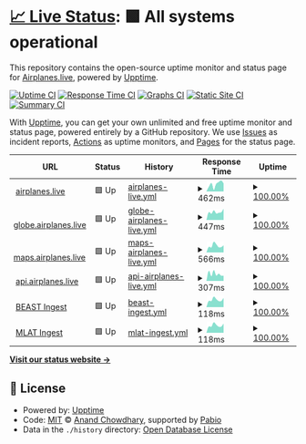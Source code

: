 # [📈 Live Status](https://status.airplanes.live): <!--live status--> **🟩 All systems operational**

This repository contains the open-source uptime monitor and status page for [Airplanes.live](https://airplanes.live), powered by [Upptime](https://github.com/upptime/upptime).

[![Uptime CI](https://github.com/airplanes-live/status/workflows/Uptime%20CI/badge.svg)](https://github.com/airplanes-live/status/actions?query=workflow%3A%22Uptime+CI%22)
[![Response Time CI](https://github.com/airplanes-live/status/workflows/Response%20Time%20CI/badge.svg)](https://github.com/airplanes-live/status/actions?query=workflow%3A%22Response+Time+CI%22)
[![Graphs CI](https://github.com/airplanes-live/status/workflows/Graphs%20CI/badge.svg)](https://github.com/airplanes-live/status/actions?query=workflow%3A%22Graphs+CI%22)
[![Static Site CI](https://github.com/airplanes-live/status/workflows/Static%20Site%20CI/badge.svg)](https://github.com/airplanes-live/status/actions?query=workflow%3A%22Static+Site+CI%22)
[![Summary CI](https://github.com/airplanes-live/status/workflows/Summary%20CI/badge.svg)](https://github.com/airplanes-live/status/actions?query=workflow%3A%22Summary+CI%22)

With [Upptime](https://upptime.js.org), you can get your own unlimited and free uptime monitor and status page, powered entirely by a GitHub repository. We use [Issues](https://github.com/airplanes-live/status/issues) as incident reports, [Actions](https://github.com/airplanes-live/status/actions) as uptime monitors, and [Pages](https://status.airplanes.live) for the status page.

<!--start: status pages-->
<!-- This summary is generated by Upptime (https://github.com/upptime/upptime) -->
<!-- Do not edit this manually, your changes will be overwritten -->
<!-- prettier-ignore -->
| URL | Status | History | Response Time | Uptime |
| --- | ------ | ------- | ------------- | ------ |
| <img alt="" src="https://icons.duckduckgo.com/ip3/airplanes.live.ico" height="13"> [airplanes.live](https://airplanes.live) | 🟩 Up | [airplanes-live.yml](https://github.com/airplanes-live/status/commits/HEAD/history/airplanes-live.yml) | <details><summary><img alt="Response time graph" src="./graphs/airplanes-live/response-time-week.png" height="20"> 462ms</summary><br><a href="https://status.airplanes.live/history/airplanes-live"><img alt="Response time 499" src="https://img.shields.io/endpoint?url=https%3A%2F%2Fraw.githubusercontent.com%2Fairplanes-live%2Fstatus%2FHEAD%2Fapi%2Fairplanes-live%2Fresponse-time.json"></a><br><a href="https://status.airplanes.live/history/airplanes-live"><img alt="24-hour response time 454" src="https://img.shields.io/endpoint?url=https%3A%2F%2Fraw.githubusercontent.com%2Fairplanes-live%2Fstatus%2FHEAD%2Fapi%2Fairplanes-live%2Fresponse-time-day.json"></a><br><a href="https://status.airplanes.live/history/airplanes-live"><img alt="7-day response time 462" src="https://img.shields.io/endpoint?url=https%3A%2F%2Fraw.githubusercontent.com%2Fairplanes-live%2Fstatus%2FHEAD%2Fapi%2Fairplanes-live%2Fresponse-time-week.json"></a><br><a href="https://status.airplanes.live/history/airplanes-live"><img alt="30-day response time 468" src="https://img.shields.io/endpoint?url=https%3A%2F%2Fraw.githubusercontent.com%2Fairplanes-live%2Fstatus%2FHEAD%2Fapi%2Fairplanes-live%2Fresponse-time-month.json"></a><br><a href="https://status.airplanes.live/history/airplanes-live"><img alt="1-year response time 499" src="https://img.shields.io/endpoint?url=https%3A%2F%2Fraw.githubusercontent.com%2Fairplanes-live%2Fstatus%2FHEAD%2Fapi%2Fairplanes-live%2Fresponse-time-year.json"></a></details> | <details><summary><a href="https://status.airplanes.live/history/airplanes-live">100.00%</a></summary><a href="https://status.airplanes.live/history/airplanes-live"><img alt="All-time uptime 100.00%" src="https://img.shields.io/endpoint?url=https%3A%2F%2Fraw.githubusercontent.com%2Fairplanes-live%2Fstatus%2FHEAD%2Fapi%2Fairplanes-live%2Fuptime.json"></a><br><a href="https://status.airplanes.live/history/airplanes-live"><img alt="24-hour uptime 100.00%" src="https://img.shields.io/endpoint?url=https%3A%2F%2Fraw.githubusercontent.com%2Fairplanes-live%2Fstatus%2FHEAD%2Fapi%2Fairplanes-live%2Fuptime-day.json"></a><br><a href="https://status.airplanes.live/history/airplanes-live"><img alt="7-day uptime 100.00%" src="https://img.shields.io/endpoint?url=https%3A%2F%2Fraw.githubusercontent.com%2Fairplanes-live%2Fstatus%2FHEAD%2Fapi%2Fairplanes-live%2Fuptime-week.json"></a><br><a href="https://status.airplanes.live/history/airplanes-live"><img alt="30-day uptime 100.00%" src="https://img.shields.io/endpoint?url=https%3A%2F%2Fraw.githubusercontent.com%2Fairplanes-live%2Fstatus%2FHEAD%2Fapi%2Fairplanes-live%2Fuptime-month.json"></a><br><a href="https://status.airplanes.live/history/airplanes-live"><img alt="1-year uptime 100.00%" src="https://img.shields.io/endpoint?url=https%3A%2F%2Fraw.githubusercontent.com%2Fairplanes-live%2Fstatus%2FHEAD%2Fapi%2Fairplanes-live%2Fuptime-year.json"></a></details>
| <img alt="" src="https://icons.duckduckgo.com/ip3/globe.airplanes.live.ico" height="13"> [globe.airplanes.live](https://globe.airplanes.live) | 🟩 Up | [globe-airplanes-live.yml](https://github.com/airplanes-live/status/commits/HEAD/history/globe-airplanes-live.yml) | <details><summary><img alt="Response time graph" src="./graphs/globe-airplanes-live/response-time-week.png" height="20"> 447ms</summary><br><a href="https://status.airplanes.live/history/globe-airplanes-live"><img alt="Response time 526" src="https://img.shields.io/endpoint?url=https%3A%2F%2Fraw.githubusercontent.com%2Fairplanes-live%2Fstatus%2FHEAD%2Fapi%2Fglobe-airplanes-live%2Fresponse-time.json"></a><br><a href="https://status.airplanes.live/history/globe-airplanes-live"><img alt="24-hour response time 220" src="https://img.shields.io/endpoint?url=https%3A%2F%2Fraw.githubusercontent.com%2Fairplanes-live%2Fstatus%2FHEAD%2Fapi%2Fglobe-airplanes-live%2Fresponse-time-day.json"></a><br><a href="https://status.airplanes.live/history/globe-airplanes-live"><img alt="7-day response time 447" src="https://img.shields.io/endpoint?url=https%3A%2F%2Fraw.githubusercontent.com%2Fairplanes-live%2Fstatus%2FHEAD%2Fapi%2Fglobe-airplanes-live%2Fresponse-time-week.json"></a><br><a href="https://status.airplanes.live/history/globe-airplanes-live"><img alt="30-day response time 436" src="https://img.shields.io/endpoint?url=https%3A%2F%2Fraw.githubusercontent.com%2Fairplanes-live%2Fstatus%2FHEAD%2Fapi%2Fglobe-airplanes-live%2Fresponse-time-month.json"></a><br><a href="https://status.airplanes.live/history/globe-airplanes-live"><img alt="1-year response time 526" src="https://img.shields.io/endpoint?url=https%3A%2F%2Fraw.githubusercontent.com%2Fairplanes-live%2Fstatus%2FHEAD%2Fapi%2Fglobe-airplanes-live%2Fresponse-time-year.json"></a></details> | <details><summary><a href="https://status.airplanes.live/history/globe-airplanes-live">100.00%</a></summary><a href="https://status.airplanes.live/history/globe-airplanes-live"><img alt="All-time uptime 99.98%" src="https://img.shields.io/endpoint?url=https%3A%2F%2Fraw.githubusercontent.com%2Fairplanes-live%2Fstatus%2FHEAD%2Fapi%2Fglobe-airplanes-live%2Fuptime.json"></a><br><a href="https://status.airplanes.live/history/globe-airplanes-live"><img alt="24-hour uptime 100.00%" src="https://img.shields.io/endpoint?url=https%3A%2F%2Fraw.githubusercontent.com%2Fairplanes-live%2Fstatus%2FHEAD%2Fapi%2Fglobe-airplanes-live%2Fuptime-day.json"></a><br><a href="https://status.airplanes.live/history/globe-airplanes-live"><img alt="7-day uptime 100.00%" src="https://img.shields.io/endpoint?url=https%3A%2F%2Fraw.githubusercontent.com%2Fairplanes-live%2Fstatus%2FHEAD%2Fapi%2Fglobe-airplanes-live%2Fuptime-week.json"></a><br><a href="https://status.airplanes.live/history/globe-airplanes-live"><img alt="30-day uptime 100.00%" src="https://img.shields.io/endpoint?url=https%3A%2F%2Fraw.githubusercontent.com%2Fairplanes-live%2Fstatus%2FHEAD%2Fapi%2Fglobe-airplanes-live%2Fuptime-month.json"></a><br><a href="https://status.airplanes.live/history/globe-airplanes-live"><img alt="1-year uptime 99.98%" src="https://img.shields.io/endpoint?url=https%3A%2F%2Fraw.githubusercontent.com%2Fairplanes-live%2Fstatus%2FHEAD%2Fapi%2Fglobe-airplanes-live%2Fuptime-year.json"></a></details>
| <img alt="" src="https://icons.duckduckgo.com/ip3/maps.airplanes.live.ico" height="13"> [maps.airplanes.live](https://maps.airplanes.live) | 🟩 Up | [maps-airplanes-live.yml](https://github.com/airplanes-live/status/commits/HEAD/history/maps-airplanes-live.yml) | <details><summary><img alt="Response time graph" src="./graphs/maps-airplanes-live/response-time-week.png" height="20"> 566ms</summary><br><a href="https://status.airplanes.live/history/maps-airplanes-live"><img alt="Response time 513" src="https://img.shields.io/endpoint?url=https%3A%2F%2Fraw.githubusercontent.com%2Fairplanes-live%2Fstatus%2FHEAD%2Fapi%2Fmaps-airplanes-live%2Fresponse-time.json"></a><br><a href="https://status.airplanes.live/history/maps-airplanes-live"><img alt="24-hour response time 415" src="https://img.shields.io/endpoint?url=https%3A%2F%2Fraw.githubusercontent.com%2Fairplanes-live%2Fstatus%2FHEAD%2Fapi%2Fmaps-airplanes-live%2Fresponse-time-day.json"></a><br><a href="https://status.airplanes.live/history/maps-airplanes-live"><img alt="7-day response time 566" src="https://img.shields.io/endpoint?url=https%3A%2F%2Fraw.githubusercontent.com%2Fairplanes-live%2Fstatus%2FHEAD%2Fapi%2Fmaps-airplanes-live%2Fresponse-time-week.json"></a><br><a href="https://status.airplanes.live/history/maps-airplanes-live"><img alt="30-day response time 561" src="https://img.shields.io/endpoint?url=https%3A%2F%2Fraw.githubusercontent.com%2Fairplanes-live%2Fstatus%2FHEAD%2Fapi%2Fmaps-airplanes-live%2Fresponse-time-month.json"></a><br><a href="https://status.airplanes.live/history/maps-airplanes-live"><img alt="1-year response time 513" src="https://img.shields.io/endpoint?url=https%3A%2F%2Fraw.githubusercontent.com%2Fairplanes-live%2Fstatus%2FHEAD%2Fapi%2Fmaps-airplanes-live%2Fresponse-time-year.json"></a></details> | <details><summary><a href="https://status.airplanes.live/history/maps-airplanes-live">100.00%</a></summary><a href="https://status.airplanes.live/history/maps-airplanes-live"><img alt="All-time uptime 100.00%" src="https://img.shields.io/endpoint?url=https%3A%2F%2Fraw.githubusercontent.com%2Fairplanes-live%2Fstatus%2FHEAD%2Fapi%2Fmaps-airplanes-live%2Fuptime.json"></a><br><a href="https://status.airplanes.live/history/maps-airplanes-live"><img alt="24-hour uptime 100.00%" src="https://img.shields.io/endpoint?url=https%3A%2F%2Fraw.githubusercontent.com%2Fairplanes-live%2Fstatus%2FHEAD%2Fapi%2Fmaps-airplanes-live%2Fuptime-day.json"></a><br><a href="https://status.airplanes.live/history/maps-airplanes-live"><img alt="7-day uptime 100.00%" src="https://img.shields.io/endpoint?url=https%3A%2F%2Fraw.githubusercontent.com%2Fairplanes-live%2Fstatus%2FHEAD%2Fapi%2Fmaps-airplanes-live%2Fuptime-week.json"></a><br><a href="https://status.airplanes.live/history/maps-airplanes-live"><img alt="30-day uptime 100.00%" src="https://img.shields.io/endpoint?url=https%3A%2F%2Fraw.githubusercontent.com%2Fairplanes-live%2Fstatus%2FHEAD%2Fapi%2Fmaps-airplanes-live%2Fuptime-month.json"></a><br><a href="https://status.airplanes.live/history/maps-airplanes-live"><img alt="1-year uptime 100.00%" src="https://img.shields.io/endpoint?url=https%3A%2F%2Fraw.githubusercontent.com%2Fairplanes-live%2Fstatus%2FHEAD%2Fapi%2Fmaps-airplanes-live%2Fuptime-year.json"></a></details>
| <img alt="" src="https://icons.duckduckgo.com/ip3/api.airplanes.live.ico" height="13"> [api.airplanes.live](https://api.airplanes.live/status) | 🟩 Up | [api-airplanes-live.yml](https://github.com/airplanes-live/status/commits/HEAD/history/api-airplanes-live.yml) | <details><summary><img alt="Response time graph" src="./graphs/api-airplanes-live/response-time-week.png" height="20"> 307ms</summary><br><a href="https://status.airplanes.live/history/api-airplanes-live"><img alt="Response time 404" src="https://img.shields.io/endpoint?url=https%3A%2F%2Fraw.githubusercontent.com%2Fairplanes-live%2Fstatus%2FHEAD%2Fapi%2Fapi-airplanes-live%2Fresponse-time.json"></a><br><a href="https://status.airplanes.live/history/api-airplanes-live"><img alt="24-hour response time 175" src="https://img.shields.io/endpoint?url=https%3A%2F%2Fraw.githubusercontent.com%2Fairplanes-live%2Fstatus%2FHEAD%2Fapi%2Fapi-airplanes-live%2Fresponse-time-day.json"></a><br><a href="https://status.airplanes.live/history/api-airplanes-live"><img alt="7-day response time 307" src="https://img.shields.io/endpoint?url=https%3A%2F%2Fraw.githubusercontent.com%2Fairplanes-live%2Fstatus%2FHEAD%2Fapi%2Fapi-airplanes-live%2Fresponse-time-week.json"></a><br><a href="https://status.airplanes.live/history/api-airplanes-live"><img alt="30-day response time 393" src="https://img.shields.io/endpoint?url=https%3A%2F%2Fraw.githubusercontent.com%2Fairplanes-live%2Fstatus%2FHEAD%2Fapi%2Fapi-airplanes-live%2Fresponse-time-month.json"></a><br><a href="https://status.airplanes.live/history/api-airplanes-live"><img alt="1-year response time 404" src="https://img.shields.io/endpoint?url=https%3A%2F%2Fraw.githubusercontent.com%2Fairplanes-live%2Fstatus%2FHEAD%2Fapi%2Fapi-airplanes-live%2Fresponse-time-year.json"></a></details> | <details><summary><a href="https://status.airplanes.live/history/api-airplanes-live">100.00%</a></summary><a href="https://status.airplanes.live/history/api-airplanes-live"><img alt="All-time uptime 99.98%" src="https://img.shields.io/endpoint?url=https%3A%2F%2Fraw.githubusercontent.com%2Fairplanes-live%2Fstatus%2FHEAD%2Fapi%2Fapi-airplanes-live%2Fuptime.json"></a><br><a href="https://status.airplanes.live/history/api-airplanes-live"><img alt="24-hour uptime 100.00%" src="https://img.shields.io/endpoint?url=https%3A%2F%2Fraw.githubusercontent.com%2Fairplanes-live%2Fstatus%2FHEAD%2Fapi%2Fapi-airplanes-live%2Fuptime-day.json"></a><br><a href="https://status.airplanes.live/history/api-airplanes-live"><img alt="7-day uptime 100.00%" src="https://img.shields.io/endpoint?url=https%3A%2F%2Fraw.githubusercontent.com%2Fairplanes-live%2Fstatus%2FHEAD%2Fapi%2Fapi-airplanes-live%2Fuptime-week.json"></a><br><a href="https://status.airplanes.live/history/api-airplanes-live"><img alt="30-day uptime 100.00%" src="https://img.shields.io/endpoint?url=https%3A%2F%2Fraw.githubusercontent.com%2Fairplanes-live%2Fstatus%2FHEAD%2Fapi%2Fapi-airplanes-live%2Fuptime-month.json"></a><br><a href="https://status.airplanes.live/history/api-airplanes-live"><img alt="1-year uptime 99.98%" src="https://img.shields.io/endpoint?url=https%3A%2F%2Fraw.githubusercontent.com%2Fairplanes-live%2Fstatus%2FHEAD%2Fapi%2Fapi-airplanes-live%2Fuptime-year.json"></a></details>
| <img alt="" src="https://icons.duckduckgo.com/ip3/null.ico" height="13"> [BEAST Ingest](feed.airplanes.live) | 🟩 Up | [beast-ingest.yml](https://github.com/airplanes-live/status/commits/HEAD/history/beast-ingest.yml) | <details><summary><img alt="Response time graph" src="./graphs/beast-ingest/response-time-week.png" height="20"> 118ms</summary><br><a href="https://status.airplanes.live/history/beast-ingest"><img alt="Response time 117" src="https://img.shields.io/endpoint?url=https%3A%2F%2Fraw.githubusercontent.com%2Fairplanes-live%2Fstatus%2FHEAD%2Fapi%2Fbeast-ingest%2Fresponse-time.json"></a><br><a href="https://status.airplanes.live/history/beast-ingest"><img alt="24-hour response time 114" src="https://img.shields.io/endpoint?url=https%3A%2F%2Fraw.githubusercontent.com%2Fairplanes-live%2Fstatus%2FHEAD%2Fapi%2Fbeast-ingest%2Fresponse-time-day.json"></a><br><a href="https://status.airplanes.live/history/beast-ingest"><img alt="7-day response time 118" src="https://img.shields.io/endpoint?url=https%3A%2F%2Fraw.githubusercontent.com%2Fairplanes-live%2Fstatus%2FHEAD%2Fapi%2Fbeast-ingest%2Fresponse-time-week.json"></a><br><a href="https://status.airplanes.live/history/beast-ingest"><img alt="30-day response time 119" src="https://img.shields.io/endpoint?url=https%3A%2F%2Fraw.githubusercontent.com%2Fairplanes-live%2Fstatus%2FHEAD%2Fapi%2Fbeast-ingest%2Fresponse-time-month.json"></a><br><a href="https://status.airplanes.live/history/beast-ingest"><img alt="1-year response time 117" src="https://img.shields.io/endpoint?url=https%3A%2F%2Fraw.githubusercontent.com%2Fairplanes-live%2Fstatus%2FHEAD%2Fapi%2Fbeast-ingest%2Fresponse-time-year.json"></a></details> | <details><summary><a href="https://status.airplanes.live/history/beast-ingest">100.00%</a></summary><a href="https://status.airplanes.live/history/beast-ingest"><img alt="All-time uptime 99.98%" src="https://img.shields.io/endpoint?url=https%3A%2F%2Fraw.githubusercontent.com%2Fairplanes-live%2Fstatus%2FHEAD%2Fapi%2Fbeast-ingest%2Fuptime.json"></a><br><a href="https://status.airplanes.live/history/beast-ingest"><img alt="24-hour uptime 100.00%" src="https://img.shields.io/endpoint?url=https%3A%2F%2Fraw.githubusercontent.com%2Fairplanes-live%2Fstatus%2FHEAD%2Fapi%2Fbeast-ingest%2Fuptime-day.json"></a><br><a href="https://status.airplanes.live/history/beast-ingest"><img alt="7-day uptime 100.00%" src="https://img.shields.io/endpoint?url=https%3A%2F%2Fraw.githubusercontent.com%2Fairplanes-live%2Fstatus%2FHEAD%2Fapi%2Fbeast-ingest%2Fuptime-week.json"></a><br><a href="https://status.airplanes.live/history/beast-ingest"><img alt="30-day uptime 100.00%" src="https://img.shields.io/endpoint?url=https%3A%2F%2Fraw.githubusercontent.com%2Fairplanes-live%2Fstatus%2FHEAD%2Fapi%2Fbeast-ingest%2Fuptime-month.json"></a><br><a href="https://status.airplanes.live/history/beast-ingest"><img alt="1-year uptime 99.98%" src="https://img.shields.io/endpoint?url=https%3A%2F%2Fraw.githubusercontent.com%2Fairplanes-live%2Fstatus%2FHEAD%2Fapi%2Fbeast-ingest%2Fuptime-year.json"></a></details>
| <img alt="" src="https://icons.duckduckgo.com/ip3/null.ico" height="13"> [MLAT Ingest](feed.airplanes.live) | 🟩 Up | [mlat-ingest.yml](https://github.com/airplanes-live/status/commits/HEAD/history/mlat-ingest.yml) | <details><summary><img alt="Response time graph" src="./graphs/mlat-ingest/response-time-week.png" height="20"> 118ms</summary><br><a href="https://status.airplanes.live/history/mlat-ingest"><img alt="Response time 117" src="https://img.shields.io/endpoint?url=https%3A%2F%2Fraw.githubusercontent.com%2Fairplanes-live%2Fstatus%2FHEAD%2Fapi%2Fmlat-ingest%2Fresponse-time.json"></a><br><a href="https://status.airplanes.live/history/mlat-ingest"><img alt="24-hour response time 114" src="https://img.shields.io/endpoint?url=https%3A%2F%2Fraw.githubusercontent.com%2Fairplanes-live%2Fstatus%2FHEAD%2Fapi%2Fmlat-ingest%2Fresponse-time-day.json"></a><br><a href="https://status.airplanes.live/history/mlat-ingest"><img alt="7-day response time 118" src="https://img.shields.io/endpoint?url=https%3A%2F%2Fraw.githubusercontent.com%2Fairplanes-live%2Fstatus%2FHEAD%2Fapi%2Fmlat-ingest%2Fresponse-time-week.json"></a><br><a href="https://status.airplanes.live/history/mlat-ingest"><img alt="30-day response time 119" src="https://img.shields.io/endpoint?url=https%3A%2F%2Fraw.githubusercontent.com%2Fairplanes-live%2Fstatus%2FHEAD%2Fapi%2Fmlat-ingest%2Fresponse-time-month.json"></a><br><a href="https://status.airplanes.live/history/mlat-ingest"><img alt="1-year response time 117" src="https://img.shields.io/endpoint?url=https%3A%2F%2Fraw.githubusercontent.com%2Fairplanes-live%2Fstatus%2FHEAD%2Fapi%2Fmlat-ingest%2Fresponse-time-year.json"></a></details> | <details><summary><a href="https://status.airplanes.live/history/mlat-ingest">100.00%</a></summary><a href="https://status.airplanes.live/history/mlat-ingest"><img alt="All-time uptime 99.98%" src="https://img.shields.io/endpoint?url=https%3A%2F%2Fraw.githubusercontent.com%2Fairplanes-live%2Fstatus%2FHEAD%2Fapi%2Fmlat-ingest%2Fuptime.json"></a><br><a href="https://status.airplanes.live/history/mlat-ingest"><img alt="24-hour uptime 100.00%" src="https://img.shields.io/endpoint?url=https%3A%2F%2Fraw.githubusercontent.com%2Fairplanes-live%2Fstatus%2FHEAD%2Fapi%2Fmlat-ingest%2Fuptime-day.json"></a><br><a href="https://status.airplanes.live/history/mlat-ingest"><img alt="7-day uptime 100.00%" src="https://img.shields.io/endpoint?url=https%3A%2F%2Fraw.githubusercontent.com%2Fairplanes-live%2Fstatus%2FHEAD%2Fapi%2Fmlat-ingest%2Fuptime-week.json"></a><br><a href="https://status.airplanes.live/history/mlat-ingest"><img alt="30-day uptime 100.00%" src="https://img.shields.io/endpoint?url=https%3A%2F%2Fraw.githubusercontent.com%2Fairplanes-live%2Fstatus%2FHEAD%2Fapi%2Fmlat-ingest%2Fuptime-month.json"></a><br><a href="https://status.airplanes.live/history/mlat-ingest"><img alt="1-year uptime 99.98%" src="https://img.shields.io/endpoint?url=https%3A%2F%2Fraw.githubusercontent.com%2Fairplanes-live%2Fstatus%2FHEAD%2Fapi%2Fmlat-ingest%2Fuptime-year.json"></a></details>

<!--end: status pages-->

[**Visit our status website →**](https://status.airplanes.live)

## 📄 License

- Powered by: [Upptime](https://github.com/upptime/upptime)
- Code: [MIT](./LICENSE) © [Anand Chowdhary](https://anandchowdhary.com), supported by [Pabio](https://pabio.com)
- Data in the `./history` directory: [Open Database License](https://opendatacommons.org/licenses/odbl/1-0/)
